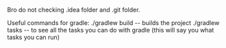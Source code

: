 Bro do not checking .idea folder and .git folder.

Useful commands for gradle:
./gradlew build -- builds the project
./gradlew tasks -- to see all the tasks you can do with gradle (this will say you what tasks you can run)